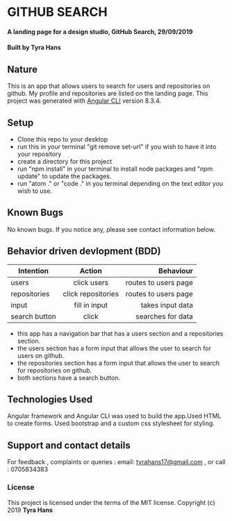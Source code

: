 # GITHUB SEARCH
#### A landing page for a design studio, GitHub Search, 29/09/2019
#### Built by **Tyra Hans**
## Nature
This is an app that allows users to search for users and repositories on github. My profile and repositories are listed on the landing page. 
This project was generated with [Angular CLI](https://github.com/angular/angular-cli) version 8.3.4.

## Setup
* Clone this repo to your desktop
* run this in your terminal "git remove set-url" if you wish to have it into your repository
* create a directory for this project
* run "npm install" in your terminal to install node packages and "npm update" to update the        packages.
* run "atom ." or "code ." in you terminal depending on the text editor you wish to use.

## Known Bugs
No known bugs. If you notice any, please see contact information below.

## Behavior driven devlopment (BDD)
| Intention        | Action               | Behaviour                   |
| ---------------- |:--------------------:| ---------------------------:|
| users            |click users           | routes to users page        |
| repositories     |click repositories    | routes to users page        |
| input            |fill in input         | takes input data            |
| search button    |click                 | searches for data           |

* this app has a navigation bar that has a users section and a repositories section.
* the users section has a form input that allows the user to search for users on github. 
* the repositories section has a form input that allows the user to search for repositories on github. 
* both sections have a search button.
## Technologies Used
 Angular framework and Angular CLI was used to build the app.Used HTML to create forms. Used bootstrap and a custom css stylesheet for styling.
## Support and contact details
For feedback , complaints or queries :
 email: tyrahans17@gmail.com , or call : 0705834383
### License
This project is licensed under the terms of the MIT license.
Copyright (c) 2019 **Tyra Hans**
